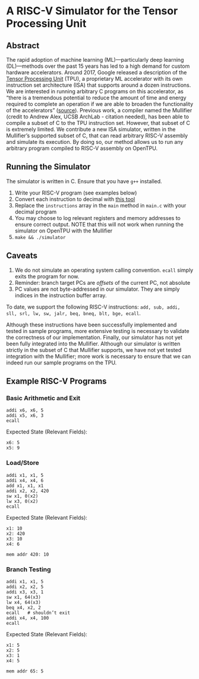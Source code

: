 # A RISC-V Simulator for the Tensor Processing Unit

## Abstract
The rapid adoption of machine learning (ML)—particularly deep learning (DL)—methods over the past 15 years has led to a high demand for custom hardware accelerators. Around 2017, Google released a description of the [Tensor Processing Unit](https://arxiv.org/pdf/1704.04760) (TPU), a proprietary ML accelerator with its own instruction set architecture (ISA) that supports around a dozen instructions. We are interested in running arbitrary C programs on this accelerator, as “there is a tremendous potential to reduce the amount of time and energy required to complete an operation if we are able to broaden the functionality of the accelerators” ([source](https://engineering.ucsb.edu/news/investing-social-impact)). Previous work, a compiler named the Mullifier (credit to Andrew Alex, UCSB ArchLab - citation needed), has been able to compile a subset of C to the TPU instruction set. However, that subset of C is extremely limited. We contribute a new ISA simulator, written in the Mullifier’s supported subset of C, that can read arbitrary RISC-V assembly and simulate its execution. By doing so, our method allows us to run any arbitrary program compiled to RISC-V assembly on OpenTPU.

## Running the Simulator
The simulator is written in C. Ensure that you have `g++` installed.

1. Write your RISC-V program (see examples below)
2. Convert each instruction to decimal with [this tool](https://luplab.gitlab.io/rvcodecjs/#q=lw+x3,+0(x2)&abi=false&isa=AUTO)
3. Replace the `instructions` array in the `main` method in `main.c` with your decimal program
4. You may choose to log relevant registers and memory addresses to ensure correct output. NOTE that this will not work when running the simulator on OpenTPU with the Mullifier
5. `make && ./simulator`

## Caveats
1. We do not simulate an operating system calling convention. `ecall` simply exits the program for now.
2. Reminder: branch target PCs are *offsets* of the current PC, not absolute
3. PC values are not byte-addressed in our simulator. They are simply indices in the instruction buffer array.

To date, we support the following RISC-V instructions: `add, sub, addi, sll, srl, lw, sw, jalr, beq, bneq, blt, bge, ecall`.

Although these instructions have been successfully implemented and tested in sample programs, more extensive testing is necessary to validate the correctness of our implementation. Finally, our simulator has not yet been fully integrated into the Mullifier. Although our simulator is written strictly in the subset of C that Mullifier supports, we have not yet tested integration with the Mullifier; more work is necessary to ensure that we can indeed run our sample programs on the TPU.


## Example RISC-V Programs

### Basic Arithmetic and Exit
```
addi x6, x6, 5
addi x5, x6, 3
ecall
```

Expected State (Relevant Fields):
```
x6: 5
x5: 9
```


### Load/Store
```
addi x1, x1, 5
addi x4, x4, 6
add x1, x1, x1
addi x2, x2, 420
sw x1, 0(x2)
lw x3, 0(x2)
ecall
```

Expected State (Relevant Fields):
```
x1: 10
x2: 420
x3: 10
x4: 6

mem addr 420: 10
```

### Branch Testing
```
addi x1, x1, 5
addi x2, x2, 5
addi x3, x3, 1
sw x1, 64(x3)
lw x4, 64(x3)
beq x4, x2, 2
ecall	# shouldn’t exit
addi x4, x4, 100
ecall
```

Expected State (Relevant Fields):
```
x1: 5
x2: 5
x3: 1
x4: 5

mem addr 65: 5
```